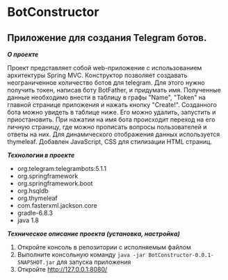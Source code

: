 # BotConstructor
## Приложение для создания Telegram ботов.

***О проекте***

Проект представляет собой web-приложение с использованием архитектуры Spring MVC. Конструктор позволяет создавать неограниченное количество ботов для telegram. Для этого нужно получить токен, написав боту BotFather, и придумать имя. Полученные данные необходимо внести в таблицу в графы "Name", "Token" на главной странице приложения и нажать кнопку "Create!". Созданного бота можно увидеть в таблице ниже. Его можно удалить, запустить и приостановить. При нажатии на имя бота происходит переход на его личную страницу, где можно прописать вопросы пользователей и ответы на них.
Для динамического отображения данных используется thymeleaf.
Добавлен JavaScript, CSS для стилизации HTML страниц.

***Технологии в проекте***
* org.telegram:telegrambots:5.1.1
* org.springframework
* org.springframework.boot
* org.hsqldb
* org.thymeleaf
* com.fasterxml.jackson.core
* gradle-6.8.3
* java 1.8

***Техническое описание проекта (установка, настройка)***

1. Откройте консоль в репозитории с исполняемым файлом
2. Выполните консольную команду ```java -jar BotConstructor-0.0.1-SNAPSHOT.jar``` для запуска приложения
3. Откройте http://127.0.0.1:8080/

